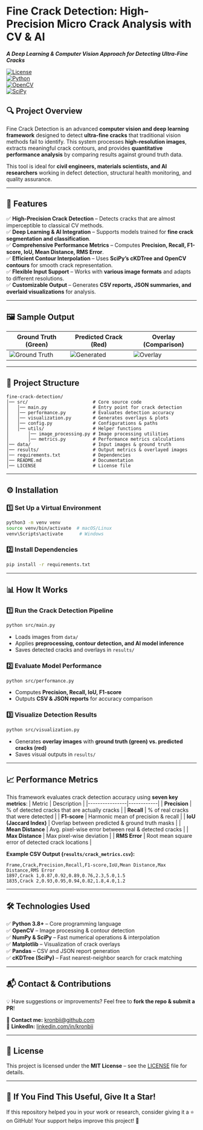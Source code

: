 # **Fine Crack Detection: High-Precision Micro Crack Analysis with CV & AI**  
**_A Deep Learning & Computer Vision Approach for Detecting Ultra-Fine Cracks_**  

[![License](https://img.shields.io/badge/license-MIT-green.svg)](LICENSE)  
[![Python](https://img.shields.io/badge/Python-3.8+-blue.svg)](https://www.python.org/)  
[![OpenCV](https://img.shields.io/badge/OpenCV-4.x-red.svg)](https://opencv.org/)  
[![SciPy](https://img.shields.io/badge/Scipy-Supported-orange.svg)](https://scipy.org/)  

## **🔍 Project Overview**
Fine Crack Detection is an advanced **computer vision and deep learning framework** designed to detect **ultra-fine cracks** that traditional vision methods fail to identify. This system processes **high-resolution images**, extracts meaningful crack contours, and provides **quantitative performance analysis** by comparing results against ground truth data.  

This tool is ideal for **civil engineers, materials scientists, and AI researchers** working in defect detection, structural health monitoring, and quality assurance.

---

## **🚀 Features**
✅ **High-Precision Crack Detection** – Detects cracks that are almost imperceptible to classical CV methods.  
✅ **Deep Learning & AI Integration** – Supports models trained for **fine crack segmentation and classification**.  
✅ **Comprehensive Performance Metrics** – Computes **Precision, Recall, F1-score, IoU, Mean Distance, RMS Error**.  
✅ **Efficient Contour Interpolation** – Uses **SciPy’s cKDTree and OpenCV contours** for smooth crack representation.  
✅ **Flexible Input Support** – Works with **various image formats** and adapts to different resolutions.  
✅ **Customizable Output** – Generates **CSV reports, JSON summaries, and overlaid visualizations** for analysis.  

---

## **🖼️ Sample Output**
| Ground Truth (Green) | Predicted Crack (Red) | Overlay (Comparison) |
|----------------------|----------------------|----------------------|
| ![Ground Truth](docs/ground_truth.png) | ![Generated](docs/generated.png) | ![Overlay](docs/overlay.png) |

---

## **📂 Project Structure**
```
fine-crack-detection/
│── src/                        # Core source code
│   │── main.py                 # Entry point for crack detection
│   │── performance.py          # Evaluates detection accuracy
│   │── visualization.py        # Generates overlays & plots
│   │── config.py               # Configurations & paths
│   │── utils/                  # Helper functions
│       │── image_processing.py # Image processing utilities
│       │── metrics.py          # Performance metrics calculations
│── data/                       # Input images & ground truth
│── results/                    # Output metrics & overlayed images
│── requirements.txt            # Dependencies
│── README.md                   # Documentation
│── LICENSE                     # License file
```

---

## **⚙️ Installation**
### **1️⃣ Set Up a Virtual Environment**
```bash
python3 -m venv venv
source venv/bin/activate  # macOS/Linux
venv\Scripts\activate      # Windows
```

### **2️⃣ Install Dependencies**
```bash
pip install -r requirements.txt
```

---

## **📊 How It Works**
### **1️⃣ Run the Crack Detection Pipeline**
```bash
python src/main.py
```
- Loads images from `data/`
- Applies **preprocessing, contour detection, and AI model inference**
- Saves detected cracks and overlays in `results/`

### **2️⃣ Evaluate Model Performance**
```bash
python src/performance.py
```
- Computes **Precision, Recall, IoU, F1-score**
- Outputs **CSV & JSON reports** for accuracy comparison

### **3️⃣ Visualize Detection Results**
```bash
python src/visualization.py
```
- Generates **overlay images** with **ground truth (green) vs. predicted cracks (red)**
- Saves visual outputs in `results/`

---

## **📈 Performance Metrics**
This framework evaluates crack detection accuracy using **seven key metrics**:
| Metric          | Description |
|----------------|------------|
| **Precision**  | % of detected cracks that are actually cracks |
| **Recall**     | % of real cracks that were detected |
| **F1-score**   | Harmonic mean of precision & recall |
| **IoU (Jaccard Index)** | Overlap between predicted & ground truth masks |
| **Mean Distance** | Avg. pixel-wise error between real & detected cracks |
| **Max Distance**  | Max pixel-wise deviation |
| **RMS Error**   | Root mean square error of detected crack locations |

**Example CSV Output (`results/crack_metrics.csv`):**
```
Frame,Crack,Precision,Recall,F1-score,IoU,Mean Distance,Max Distance,RMS Error
1897,Crack 1,0.87,0.92,0.89,0.76,2.3,5.0,1.5
1835,Crack 2,0.93,0.95,0.94,0.82,1.8,4.0,1.2
```

---

## **🛠️ Technologies Used**
✅ **Python 3.8+** – Core programming language  
✅ **OpenCV** – Image processing & contour detection  
✅ **NumPy & SciPy** – Fast numerical operations & interpolation  
✅ **Matplotlib** – Visualization of crack overlays  
✅ **Pandas** – CSV and JSON report generation  
✅ **cKDTree (SciPy)** – Fast nearest-neighbor search for crack matching  

---

## **📬 Contact & Contributions**
💡 Have suggestions or improvements? Feel free to **fork the repo & submit a PR**!  

📧 **Contact me:** kronbii@github.com  
🔗 **LinkedIn:** [linkedin.com/in/kronbii](#)  

---

## **📜 License**
This project is licensed under the **MIT License** – see the [LICENSE](LICENSE) file for details.

---

## **🌟 If You Find This Useful, Give It a Star!**
If this repository helped you in your work or research, consider giving it a ⭐ on GitHub! Your support helps improve this project! 🚀
